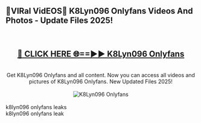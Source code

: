 <h2>🔴VIRal VidEOS🔴 K8Lyn096 Onlyfans Videos And Photos - Update Files 2025!</h2>
<br>
<div align="center">
<h2><a href="https://virallinks.top/odZfE0" rel="nofollow">🔴 CLICK HERE 🌐==►► K8Lyn096 Onlyfans</a></h2>
<br>
Get K8Lyn096 Onlyfans and all content. Now you can access all videos and pictures of K8Lyn096 Onlyfans. New Updated Files 2025!
<br>
<br>
<a href="https://virallinks.top/odZfE0" rel="nofollow" data-target="animated-image.originalLink"><img src="https://i.imgur.com/dJHk4Zq.gif)" alt="K8Lyn096 Onlyfans" style="max-width: 100%; display: inline-block;" data-target="animated-image.originalImage"></a>
</div>
<br>
k8lyn096 onlyfans leaks<br>
k8lyn096 onlyfans leak